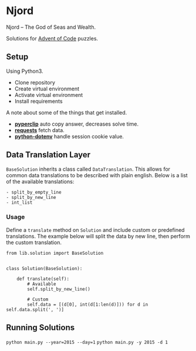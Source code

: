 # Njord
Njord – The God of Seas and Wealth.

Solutions for [Advent of Code](https://adventofcode.com/) puzzles.

## Setup
Using Python3.
- Clone repository
- Create virtual environment
- Activate virtual environment
- Install requirements

A note about some of the things that get installed.
- **[pyperclip](https://pypi.org/project/pyperclip/)** auto copy answer, decreases solve time.
- **[requests](https://pypi.org/project/requests/)** fetch data.
- **[python-dotenv](https://pypi.org/project/python-dotenv/)** handle session cookie value.

## Data Translation Layer
`BaseSolution` inherits a class called `DataTranslation`.
This allows for common data translations to be described with plain english.
Below is a list of the available translations:
```
- split_by_empty_line
- split_by_new_line
- int_list
```

### Usage
Define a `translate` method on `Solution` and include custom or predefined translations.
The example below will split the data by new line, then perform the custom translation.
```
from lib.solution import BaseSolution


class Solution(BaseSolution):

    def translate(self):
        # Available
        self.split_by_new_line()

        # Custom
        self.data = [(d[0], int(d[1:len(d)])) for d in self.data.split(', ')]
```

## Running Solutions
`python main.py --year=2015 --day=1`
`python main.py -y 2015 -d 1`
